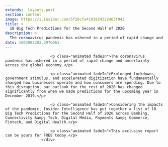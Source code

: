 ```yaml
--- 
extends: _layouts.post 
section: content 
image: https://i.insider.com/5f20cfa4191824322463f943 
title: > 
  18 Big Tech Predictions for the Second Half of 2020 
description: > 
  The coronavirus pandemic has ushered in a period of rapid change and uncertainty across the global economy.Prolonged lockdowns, government stimulus, and accelerated digitization have fundamentally changed how businesses operate and how consumers are spending.Due to this disruption, our outlook for the rest of 2020 has changed significantly from when we made predictions for the upcoming year in December 2019.Considering the impacts of the pandemic, Insider Intelligence has put together a list of 18 Big Tech Predictions for the Second Half of 2020 across Banking, Connectivity & Tech, Digital Media, Payments & Commerce, Fintech, and Digital Health.This exclusive report can be yours for FREE today. 
date: 1603082283.3976061 
--- 
```

<div><p class="d-none d-lg-block animated fadeIn"></p>
                        
                        <p class="animated fadeIn">The coronavirus pandemic has ushered in a period of rapid change and uncertainty across the global economy.</p>
                        
                        <p class="animated fadeIn">Prolonged lockdowns, government stimulus, and accelerated digitization have fundamentally changed how businesses operate and how consumers are spending. Due to this disruption, our outlook for the rest of 2020 has changed significantly from when we made predictions for the upcoming year in December 2019.</p>
                        
                        <p class="animated fadeIn">Considering the impacts of the pandemic, Insider Intelligence has put together a list of 18 Big Tech Predictions for the Second Half of 2020 across Banking, Connectivity &amp; Tech, Digital Media, Payments &amp; Commerce, Fintech, and Digital Health.</p>
                        
                        <p class="animated fadeIn">This exclusive report can be yours for FREE today.</p>
                    </div>